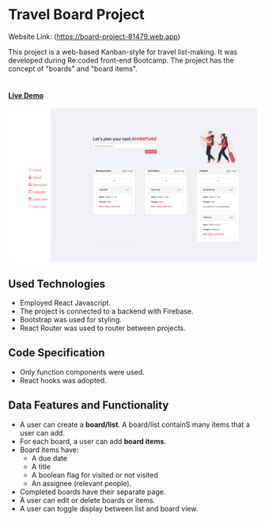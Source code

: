 # Travel Board Project

Website Link: (https://board-project-81479.web.app)

This project is a web-based Kanban-style for travel list-making. It was
developed during Re:coded front-end Bootcamp. The project has the concept of
"boards" and "board items".

#### <br><a href="https://travelboard-khk.netlify.app/">Live Demo</a>

<img src="./src/travelboard.jpg" alt="travelboardImg"/>

## Used Technologies

- Employed React Javascript.
- The project is connected to a backend with Firebase.
- Bootstrap was used for styling.
- React Router was used to router between projects.

## Code Specification

- Only function components were used.
- React hooks was adopted.

## Data Features and Functionality

- A user can create a **board/list**. A board/list containS many items that a
  user can add.
- For each board, a user can add **board items**.
- Board items have:
  - A due date
  - A title
  - A boolean flag for visited or not visited
  - An assignee (relevant people).
- Completed boards have their separate page.
- A user can edit or delete boards or items.
- A user can toggle display between list and board view.
